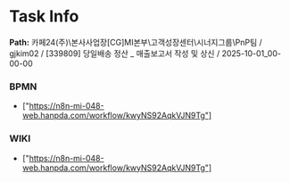 # Task Info

**Path:** 카페24(주)\본사사업장\[CG]MI본부\고객성장센터\시너지그룹\PnP팀 / gjkim02 / [339809] 당일배송 정산 _ 매출보고서 작성 및 상신 / 2025-10-01_00-00-00

### BPMN
- ["https://n8n-mi-048-web.hanpda.com/workflow/kwyNS92AqkVJN9Tg"]

### WIKI
- ["https://n8n-mi-048-web.hanpda.com/workflow/kwyNS92AqkVJN9Tg"]

